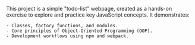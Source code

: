 This project is a simple "todo-list" webpage, created as a hands-on exercise to explore and practice key JavaScript concepts. It demonstrates:

    - Classes, factory functions, and modules.
    - Core principles of Object-Oriented Programming (OOP).
    - Development workflows using npm and webpack.
